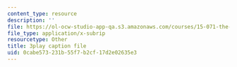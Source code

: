 ```yaml
---
content_type: resource
description: ''
file: https://ol-ocw-studio-app-qa.s3.amazonaws.com/courses/15-071-the-analytics-edge-spring-2017/0cabe573231b55f7b2cf17d2e02635e3_isTQo2B_1Ng.vtt
file_type: application/x-subrip
resourcetype: Other
title: 3play caption file
uid: 0cabe573-231b-55f7-b2cf-17d2e02635e3
---
```


